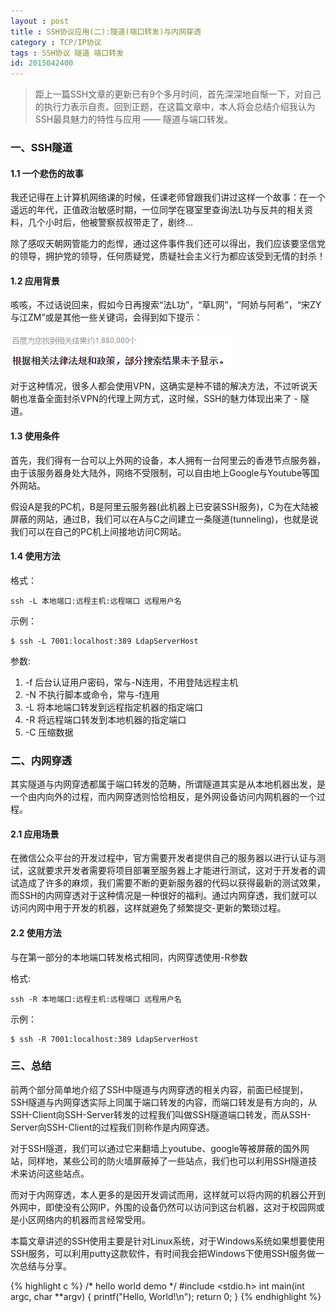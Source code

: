 ```yaml
---
layout : post
title : SSH协议应用(二):隧道(端口转发)与内网穿透
category : TCP/IP协议
tags : SSH协议 隧道 端口转发
id: 2015042400
---
```


> 距上一篇SSH文章的更新已有9个多月时间，首先深深地自惭一下，对自己的执行力表示自责。回到正题，在这篇文章中，本人将会总结介绍我认为SSH最具魅力的特性与应用 —— 隧道与端口转发。

### **一、SSH隧道**

#### **1.1 一个悲伤的故事**
我还记得在上计算机网络课的时候，任课老师曾跟我们讲过这样一个故事：在一个遥远的年代，正值政治敏感时期，一位同学在寝室里查询法L功与反共的相关资料，几个小时后，他被警察叔叔带走了，剧终...

除了感叹天朝网管能力的彪悍，通过这件事件我们还可以得出，我们应该要坚信党的领导，拥护党的领导，任何质疑党，质疑社会主义行为都应该受到无情的封杀！

#### **1.2 应用背景**
咳咳，不过话说回来，假如今日再搜索“法L功”，“草L网”，“阿娇与阿希”，“宋ZY与江ZM”或是其他一些关键词，会得到如下提示：

<img src="/img/posts/ssh/search.png" alt="搜索敏感提示" />

对于这种情况，很多人都会使用VPN，这确实是种不错的解决方法，不过听说天朝也准备全面封杀VPN的代理上网方式，这时候，SSH的魅力体现出来了 - 隧道。

#### **1.3 使用条件**
首先，我们得有一台可以上外网的设备，本人拥有一台阿里云的香港节点服务器，由于该服务器身处大陆外，网络不受限制，可以自由地上Google与Youtube等国外网站。

假设A是我的PC机，B是阿里云服务器(此机器上已安装SSH服务)，C为在大陆被屏蔽的网站，通过B，我们可以在A与C之间建立一条隧道(tunneling)，也就是说我们可以在自己的PC机上间接地访问C网站。

#### **1.4 使用方法**


格式：
<pre><code>ssh -L 本地端口:远程主机:远程端口 远程用户名</code></pre>

示例：
<pre><code>$ ssh -L 7001:localhost:389 LdapServerHost</code></pre>

参数:

1. -f 后台认证用户密码，常与-N连用，不用登陆远程主机
2. -N 不执行脚本或命令，常与-f连用
3. -L 将本地端口转发到远程指定机器的指定端口
4. -R 将远程端口转发到本地机器的指定端口
5. -C 压缩数据


### **二、内网穿透**

其实隧道与内网穿透都属于端口转发的范畴，所谓隧道其实是从本地机器出发，是一个由内向外的过程，而内网穿透则恰恰相反，是外网设备访问内网机器的一个过程。

#### **2.1 应用场景**

在微信公众平台的开发过程中，官方需要开发者提供自己的服务器以进行认证与测试，这就要求开发者需要将项目部署至服务器上才能进行测试，这对于开发者的调试造成了许多的麻烦，我们需要不断的更新服务器的代码以获得最新的测试效果，而SSH的内网穿透对于这种情况是一种很好的福利。通过内网穿透，我们就可以访问内网中用于开发的机器，这样就避免了频繁提交-更新的繁琐过程。


#### **2.2 使用方法**

与在第一部分的本地端口转发格式相同，内网穿透使用-R参数

格式:
<pre><code>ssh -R 本地端口:远程主机:远程端口 远程用户名</code></pre>

示例：
<pre><code>$ ssh -R 7001:localhost:389 LdapServerHost</code></pre>

### **三、总结**

前两个部分简单地介绍了SSH中隧道与内网穿透的相关内容，前面已经提到，SSH隧道与内网穿透实际上同属于端口转发的内容，而端口转发是有方向的，从SSH-Client向SSH-Server转发的过程我们叫做SSH隧道端口转发，而从SSH-Server向SSH-Client的过程我们则称作是内网穿透。

对于SSH隧道，我们可以通过它来翻墙上youtube、google等被屏蔽的国外网站，同样地，某些公司的防火墙屏蔽掉了一些站点，我们也可以利用SSH隧道技术来访问这些站点。

而对于内网穿透，本人更多的是因开发调试而用，这样就可以将内网的机器公开到外网中，即使没有公网IP，外围的设备仍然可以访问到这台机器，这对于校园网或是小区网络内的机器而言经常受用。

本篇文章讲述的SSH使用主要是针对Linux系统，对于Windows系统如果想要使用SSH服务，可以利用putty这款软件，有时间我会把Windows下使用SSH服务做一次总结与分享。

{% highlight c %}
/* hello world demo */
#include <stdio.h>
int main(int argc, char **argv)
{
    printf("Hello, World!\n");
    return 0;
}
{% endhighlight %}